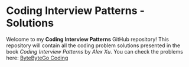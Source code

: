 # Coding Interview Patterns - Solutions

Welcome to my **Coding Interview Patterns** GitHub repository! This repository will contain all the coding problem solutions presented in the book *Coding Interview Patterns* by *Alex Xu*.
You can check the problems here: [ByteByteGo Coding](https://bytebytego.com/exercises/coding-patterns)
